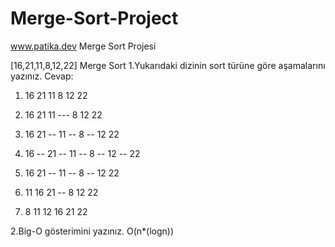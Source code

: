 # Merge-Sort-Project

 www.patika.dev Merge Sort Projesi

[16,21,11,8,12,22] Merge Sort
1.Yukarıdaki dizinin sort türüne göre aşamalarını yazınız.
Cevap:

1) 16 21 11 8 12 22

2) 16 21 11 --- 8 12 22

3) 16 21 -- 11 -- 8 -- 12 22

4) 16 -- 21 -- 11 -- 8 -- 12 -- 22

5) 16 21 -- 11 -- 8 -- 12 22

6) 11 16 21 -- 8 12 22

7) 8 11 12 16 21 22

2.Big-O gösterimini yazınız.
O(n*(logn))
